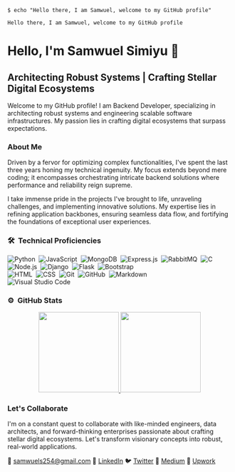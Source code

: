 ```plaintext
$ echo "Hello there, I am Samwuel, welcome to my GitHub profile"

Hello there, I am Samwuel, welcome to my GitHub profile
```
<!-- Title -->

# Hello, I'm Samwuel Simiyu 👋

## Architecting Robust Systems | Crafting Stellar Digital Ecosystems

Welcome to my GitHub profile! I am Backend Developer, specializing in architecting robust systems and engineering scalable software infrastructures. My passion lies in crafting digital ecosystems that surpass expectations.

### About Me

Driven by a fervor for optimizing complex functionalities, I've spent the last three years honing my technical ingenuity. My focus extends beyond mere coding; it encompasses orchestrating intricate backend solutions where performance and reliability reign supreme.

I take immense pride in the projects I've brought to life, unraveling challenges, and implementing innovative solutions. My expertise lies in refining application backbones, ensuring seamless data flow, and fortifying the foundations of exceptional user experiences.

### 🛠 &nbsp;Technical Proficiencies

![Python](https://img.shields.io/badge/-Python-05122A?style=flat&logo=python)&nbsp;
![JavaScript](https://img.shields.io/badge/-JavaScript-05122A?style=flat&logo=javascript)&nbsp;
![MongoDB](https://img.shields.io/badge/-MongoDB-05122A?style=flat&logo=mongodb)&nbsp;
![Express.js](https://img.shields.io/badge/-Express.js-05122A?style=flat&logo=express)&nbsp;
![RabbitMQ](https://img.shields.io/badge/-RabbitMQ-05122A?style=flat&logo=rabbitmq)&nbsp;
![C](https://img.shields.io/badge/-C-05122A?style=flat&logo=C&logoColor=A8B9CC)&nbsp;
![Node.js](https://img.shields.io/badge/-Node.js-05122A?style=flat&logo=node.js)&nbsp;
![Django](https://img.shields.io/badge/-Django-05122A?style=flat&logo=django&logoColor=092E20)&nbsp;
![Flask](https://img.shields.io/badge/-Flask-05122A?style=flat&logo=flask)&nbsp;
![Bootstrap](https://img.shields.io/badge/-Bootstrap-05122A?style=flat&logo=bootstrap&logoColor=563D7C)\
![HTML](https://img.shields.io/badge/-HTML-05122A?style=flat&logo=HTML5)&nbsp;
![CSS](https://img.shields.io/badge/-CSS-05122A?style=flat&logo=CSS3&logoColor=1572B6)&nbsp;
![Git](https://img.shields.io/badge/-Git-05122A?style=flat&logo=git)&nbsp;
![GitHub](https://img.shields.io/badge/-GitHub-05122A?style=flat&logo=github)&nbsp;
![Markdown](https://img.shields.io/badge/-Markdown-05122A?style=flat&logo=markdown)\
![Visual Studio Code](https://img.shields.io/badge/-Visual%20Studio%20Code-05122A?style=flat&logo=visual-studio-code&logoColor=007ACC)&nbsp;

### ⚙️ &nbsp;GitHub Stats

<p align="center">
<a href="https://github.com/Trojan-254">
  <img height="180em" src="https://github-readme-stats-eight-theta.vercel.app/api?username=Trojan-254&show_icons=true&theme=algolia&include_all_commits=true&count_private=true"/>
  <img height="180em" src="https://github-readme-stats-eight-theta.vercel.app/api/top-langs/?username=Trojan-254&layout=compact&langs_count=8&theme=algolia"/>
</a>
</p>


### Let's Collaborate

I'm on a constant quest to collaborate with like-minded engineers, data architects, and forward-thinking enterprises passionate about crafting stellar digital ecosystems. Let's transform visionary concepts into robust, real-world applications.

📧 samwuels254@gmail.com
🔗 [LinkedIn](https://www.linkedin.com/in/samwuel-s254/)
🐦 [Twitter](https://twitter.com/SamwuelSimiyu)
📘 [Medium](https://medium.com/@samwuels003)
💼 [Upwork](https://www.upwork.com/freelancers/~01ca81fd15f037d725)




